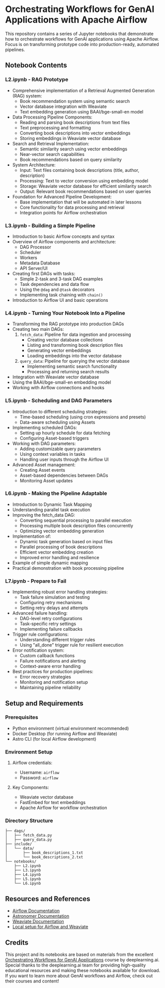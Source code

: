 # Orchestrating Workflows for GenAI Applications with Apache Airflow
This repository contains a series of Jupyter notebooks that demonstrate how to orchestrate workflows for GenAI applications using Apache Airflow. Focus is on transforming prototype code into production-ready, automated pipelines.

## Notebook Contents

### L2.ipynb - RAG Prototype
- Comprehensive implementation of a Retrieval Augmented Generation (RAG) system:
  - Book recommendation system using semantic search
  - Vector database integration with Weaviate
  - Text embedding generation using BAAI/bge-small-en model
- Data Processing Pipeline Components:
  - Reading and parsing book descriptions from text files
  - Text preprocessing and formatting
  - Converting book descriptions into vector embeddings
  - Storing embeddings in Weaviate vector database
- Search and Retrieval Implementation:
  - Semantic similarity search using vector embeddings
  - Near-vector search capabilities
  - Book recommendations based on query similarity
- System Architecture:
  - Input: Text files containing book descriptions (title, author, description)
  - Processing: Text to vector conversion using embedding model
  - Storage: Weaviate vector database for efficient similarity search
  - Output: Relevant book recommendations based on user queries
- Foundation for Advanced Pipeline Development:
  - Base implementation that will be automated in later lessons
  - Core functionality for data processing and retrieval
  - Integration points for Airflow orchestration

### L3.ipynb - Building a Simple Pipeline
- Introduction to basic Airflow concepts and syntax
- Overview of Airflow components and architecture:
  - DAG Processor
  - Scheduler
  - Workers
  - Metadata Database
  - API Server/UI
- Creating first DAGs with tasks:
  - Simple 2-task and 3-task DAG examples
  - Task dependencies and data flow
  - Using the `@dag` and `@task` decorators
  - Implementing task chaining with `chain()`
- Introduction to Airflow UI and basic operations

### L4.ipynb - Turning Your Notebook Into a Pipeline
- Transforming the RAG prototype into production DAGs
- Creating two main DAGs:
  1. `fetch_data`: Pipeline for data ingestion and processing
     - Creating vector database collections
     - Listing and transforming book description files
     - Generating vector embeddings
     - Loading embeddings into the vector database
  2. `query_data`: Pipeline for querying the vector database
     - Implementing semantic search functionality
     - Processing and returning search results
- Integration with Weaviate vector database
- Using the BAAI/bge-small-en embedding model
- Working with Airflow connections and hooks

### L5.ipynb - Scheduling and DAG Parameters
- Introduction to different scheduling strategies:
  - Time-based scheduling (using cron expressions and presets)
  - Data-aware scheduling using Assets
- Implementing scheduled DAGs:
  - Setting up hourly schedule for data fetching
  - Configuring Asset-based triggers
- Working with DAG parameters:
  - Adding customizable query parameters
  - Using context variables in tasks
  - Handling user inputs through the Airflow UI
- Advanced Asset management:
  - Creating Asset events
  - Asset-based dependencies between DAGs
  - Monitoring Asset updates

### L6.ipynb - Making the Pipeline Adaptable
- Introduction to Dynamic Task Mapping
- Understanding parallel task execution
- Improving the fetch_data DAG:
  - Converting sequential processing to parallel execution
  - Processing multiple book description files concurrently
  - Optimizing vector embedding generation
- Implementation of:
  - Dynamic task generation based on input files
  - Parallel processing of book descriptions
  - Efficient vector embedding creation
  - Improved error handling and resilience
- Example of simple dynamic mapping
- Practical demonstration with book processing pipeline

### L7.ipynb - Prepare to Fail
- Implementing robust error handling strategies:
  - Task failure simulation and testing
  - Configuring retry mechanisms
  - Setting retry delays and attempts
- Advanced failure handling:
  - DAG-level retry configurations
  - Task-specific retry settings
  - Implementing failure callbacks
- Trigger rule configurations:
  - Understanding different trigger rules
  - Using "all_done" trigger rule for resilient execution
- Error notification system:
  - Custom callback functions
  - Failure notifications and alerting
  - Context-aware error handling
- Best practices for production pipelines:
  - Error recovery strategies
  - Monitoring and notification setup
  - Maintaining pipeline reliability

## Setup and Requirements

### Prerequisites
- Python environment (virtual environment recommended)
- Docker Desktop (for running Airflow and Weaviate)
- Astro CLI (for local Airflow development)

### Environment Setup
1. Airflow credentials:
   - Username: `airflow`
   - Password: `airflow`

2. Key Components:
   - Weaviate vector database
   - FastEmbed for text embeddings
   - Apache Airflow for workflow orchestration

### Directory Structure
```
├── dags/
│   ├── fetch_data.py
│   ├── query_data.py
├── include/
│   └── data/
│       ├── book_descriptions_1.txt
│       └── book_descriptions_2.txt
└── notebooks/
    ├── L2.ipynb
    ├── L3.ipynb
    ├── L4.ipynb
    ├── L5.ipynb
    └── L6.ipynb
```

## Resources and References
- [Airflow Documentation](https://airflow.apache.org/docs/)
- [Astronomer Documentation](https://www.astronomer.io/docs/)
- [Weaviate Documentation](https://weaviate.io/developers/weaviate)
- [Local setup for Airflow and Weaviate](https://github.com/astronomer/orchestrating-workflows-for-genai-deeplearning-ai) 


## Credits

This project and its notebooks are based on materials from the excellent [Orchestrating Workflows for GenAI Applications](https://www.deeplearning.ai/) course by deeplearning.ai. Special thanks to the deeplearning.ai team for providing high-quality educational resources and making these notebooks available for download. If you want to learn more about GenAI workflows and Airflow, check out their courses and content!
